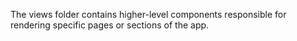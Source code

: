 The views folder contains higher-level components responsible for rendering specific pages or sections of the app.